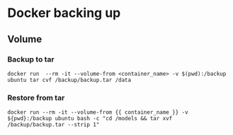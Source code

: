 # Docker backing up

## Volume

### Backup to tar
```
docker run  --rm -it --volume-from <container_name> -v $(pwd):/backup ubuntu tar cvf /backup/backup.tar /data
```

### Restore from tar
```
docker run --rm -it --volume-from {{ container_name }} -v ${pwd}:/backup ubuntu bash -c "cd /models && tar xvf /backup/backup.tar --strip 1"
```


